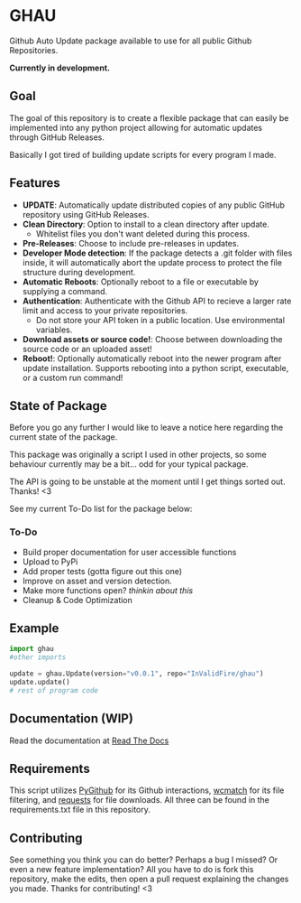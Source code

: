# GHAU
Github Auto Update package available to use for all public Github Repositories. 

**Currently in development.**

## Goal
The goal of this repository is to create a flexible package that can easily be implemented into any python project allowing for automatic updates through GitHub Releases. 

Basically I got tired of building update scripts for every program I made.
## Features
- **UPDATE**: Automatically update distributed copies of any public GitHub repository using GitHub Releases.
- **Clean Directory**: Option to install to a clean directory after update.
	- Whitelist files you don't want deleted during this process.
- **Pre-Releases**: Choose to include pre-releases in updates.
- **Developer Mode detection**: If the package detects a .git folder with files inside, it will automatically abort the update process to protect the file structure during development.
- **Automatic Reboots**: Optionally reboot to a file or executable by supplying a command.
- **Authentication**: Authenticate with the Github API to recieve a larger rate limit and access to your private repositories.
  - Do not store your API token in a public location. Use environmental variables.
- **Download assets or source code!**: Choose between downloading the source code or an uploaded asset!
- **Reboot!**: Optionally automatically reboot into the newer program after update installation. Supports rebooting into a python script, executable, or a custom run command!
## State of Package
Before you go any further I would like to leave a notice here regarding the current state of the package.

This package was originally a script I used in other projects, so some behaviour currently may be a bit... odd for your typical package.

The API is going to be unstable at the moment until I get things sorted out. Thanks! <3

See my current To-Do list for the package below:
### To-Do
- Build proper documentation for user accessible functions
- Upload to PyPi
- Add proper tests (gotta figure out this one)
- Improve on asset and version detection.
- Make more functions open? *thinkin about this*
- Cleanup & Code Optimization
## Example
```py
import ghau
#other imports

update = ghau.Update(version="v0.0.1", repo="InValidFire/ghau")
update.update()
# rest of program code
```
## Documentation (WIP)
Read the documentation at [Read The Docs](https://ghau.readthedocs.io/en/latest/index.html)
## Requirements
This script utilizes [PyGithub](https://github.com/PyGithub/PyGithub) for its Github interactions, [wcmatch](https://github.com/facelessuser/wcmatch) for its file filtering, and [requests](https://github.com/psf/requests) for file downloads. All three can be found in the requirements.txt file in this repository.
## Contributing
See something you think you can do better? Perhaps a bug I missed? Or even a new feature implementation? All you have to do is fork this repository, make the edits, then open a pull request explaining the changes you made. Thanks for contributing! <3
